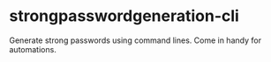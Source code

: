 # strongpasswordgeneration-cli
Generate strong passwords using command lines. Come in handy for automations.
